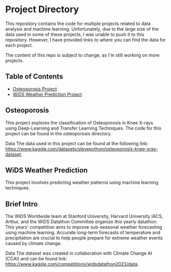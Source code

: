 # Project Directory
This repository contains the code for multiple projects related to data analysis and machine learning. Unfortunately, due to the large size of the data used in some of these projects, I was unable to push it to this repository. However, I have provided links to where you can find the data for each project.

The content of this repo is subject to change, as I'm still working on more projects.


## Table of Contents

- [Osteoporosis Project](/Osteoporosis)
- [WiDS Weather Prediction Project](/WiDS-Weather-Prediction)

## Osteoporosis
This project explores the classification of Osteoporosis in Knee X-rays using Deep-Learning and Transfer Learning Techniques. The code for this project can be found in the osteoporosis directory.

Data
The data used in this project can be found at the following link: https://www.kaggle.com/datasets/stevepython/osteoporosis-knee-xray-dataset. 


## WiDS Weather Prediction
This project involves predicting weather patterns using machine learning techniques. 

## Brief Intro
The WiDS Worldwide team at Stanford University, Harvard University IACS, Arthur, and the WiDS Datathon Committee organize this yearly datathon. 
This years' competition aims to improve sub-seasonal weather forecasting using machine learning. 
Accurate long-term forecasts of temperature and precipitation are crucial to help people prepare for extreme weather events caused by climate change. 

Data
The dataset was created in collaboration with Climate Change AI (CCAI) and can be found  link: https://www.kaggle.com/competitions/widsdatathon2023/data. 

